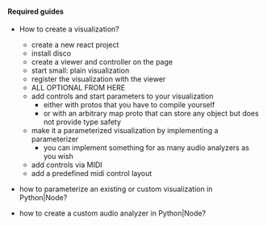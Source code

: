 #### Required guides

- How to create a visualization?

  - create a new react project
  - install disco
  - create a viewer and controller on the page
  - start small: plain visualization
  - register the visualization with the viewer
  - ALL OPTIONAL FROM HERE
  - add controls and start parameters to your visualization
    - either with protos that you have to compile yourself
    - or with an arbitrary map proto that can store any object but does not provide type safety
  - make it a parameterized visualization by implementing a parameterizer
    - you can implement something for as many audio analyzers as you wish
  - add controls via MIDI
  - add a predefined midi control layout

- how to parameterize an existing or custom visualization in Python|Node?
- how to create a custom audio analyzer in Python|Node?
